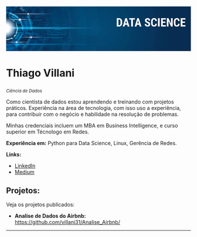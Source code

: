 <p align="center">
  <img src="banner.png" >
</p>

# Thiago Villani
<sub>*Ciência de Dados*</sub>

Como cientista de dados estou aprendendo e treinando com projetos práticos. Experiência na área de tecnologia, com isso uso a experiência, para contribuir com o negócio e habilidade na resolução de problemas.

Minhas credenciais incluem um MBA em Business Intelligence, e curso superior em Técnologo em Redes.

**Experiência em:** Python para Data Science, Linux, Gerência de Redes.

**Links:**
* [LinkedIn](https://www.linkedin.com/in/thiagovillani)
* [Medium](https://www.medium.com)


## Projetos:
Veja os projetos publicados:

* **Analise de Dados do Airbnb:** https://github.com/villani31/Analise_Airbnb/

---





